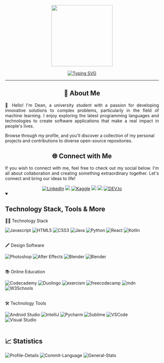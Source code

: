 <!-- Machine Learning GIF -->
<div id="header" align="center">
    <img src="https://media.giphy.com/media/v1.Y2lkPTc5MGI3NjExZjBjMjg2ZmU5NzRjZTQ4ZjZmMTEwYmQ2NzQyZDUyNTRiMzllNWJmNSZlcD12MV9pbnRlcm5hbF9naWZzX2dpZklkJmN0PXM/F04IIH8SwCB6iBa36I/giphy-downsized-large.gif" height="200px" width="auto">
</div>

<p align="center">
<a href="https://git.io/typing-svg"><img src="https://readme-typing-svg.demolab.com?font=&weight=600&pause=1000&color=2786B1&center=true&vCenter=true&random=false&width=435&lines=Future+Full+Stack+Software+Engineer;Self-taught+UI%2FUX+Designer;Passionate+with+AI+and+ML" alt="Typing SVG" /></a></p>
<hr>

<!-- Introduction Message -->
<div>
<h2 align="center">🚀 About Me</h2>
<p align="justify">👋 Hello! I'm Dean, a university student with a passion for developing innovative solutions to complex problems, particularly in the field of machine learning. I enjoy exploring the latest programming languages and technologies to create software applications that make a real impact in people's lives. 

Browse through my profile, and you'll discover a collection of my personal projects and contributions to diverse open-source repositories.
</p>
</div>


<!-- Connect with Me -->
<div>
    <h2 align="center">🌐 Connect with Me</h2>
    <p align="justify">
    If you wish to connect with me, feel free to check out my social below. I'm all about collaboration and creating something extraordinary together. Let's connect and bring our ideas to life!
    </p>
</div>
<div align="center">
         <a href="https://www.linkedin.com/in/codebydean" target="_blank"><img src="https://img.shields.io/badge/-codebydean-0A66C2?logo=linkedin&logoColor=white&style=for-the-badge" alt="LinkedIn"></a>
        <a href="https://www.credly.com/users/codebydean" target="_blank"><img src="https://img.shields.io/badge/-Credly-orange?logo=credly&logoColor=white&style=for-the-badge"></a>
        <a href="https://www.kaggle.com/deanjoanidhi" target="_blank"><img src="https://img.shields.io/badge/-Kaggle-white?logo=kaggle&style=for-the-badge" alt="Kaggle"></a>
        <a href="https://hashnode.com/@codebydean" target="_blank"><img src="https://img.shields.io/badge/-Hashnode-2962FF?logo=hashnode&logoColor=white&style=for-the-badge"></a>
        <img src="https://img.shields.io/badge/codebydean-5865F2?style=for-the-badge&logo=discord&logoColor=white">
        <a href="https://dev.to/codebydean" target="_blank"><img src="https://img.shields.io/badge/-Dev.to-black?logo=dev.to&logoColor=white&style=for-the-badge&logoWidth=30" alt="DEV.to"></a>
</div>


<!-- Programming Languages -->
<details open>
<summary><h2>Technology Stack, Tools & More</h2></summary>
<div>  
<p>👨‍💻 Technology Stack</p>
    <img src="https://img.shields.io/badge/-JavaScript-F7DF1E?logo=javascript&logoColor=black&style=flat&logoWidth=20" alt="Javascript">
    <img src="https://img.shields.io/badge/-HTML5-E34F26?logo=html5&logoColor=white&style=flat&logoWidth=20" alt="HTML5">
    <img src="https://img.shields.io/badge/-CSS3-1572B6?logo=css3&logoColor=white&style=flat&logoWidth=20" alt="CSS3">
    <img src="https://img.shields.io/badge/-Java-f89820?logo=java&logoColor=white&style=flat&logoWidth=20" alt="Java">
    <img src="https://img.shields.io/badge/Python-FFD43B?style=flat&logo=python&logoColor=blue" alt="Python">
    <img src="https://img.shields.io/badge/react-%2320232a.svg?style=flat&logo=react&logoColor=%2361DAFB&logoWidth=20" alt="React">
    <img src="https://img.shields.io/badge/kotlin-%237F52FF.svg?style=flat&logo=kotlin&logoColor=white" alt="Kotlin">

</div>
<br>

<!-- Design Software -->
<div>
<p>🖍 Design Software</p>
    <img src="https://img.shields.io/badge/Adobe%20Photoshop-31A8FF?style=flat&logo=Adobe%20Photoshop&logoColor=black" alt="Photoshop">
    <img src="https://img.shields.io/badge/Adobe%20After%20Effects-CF96FD?style=flat&logo=Adobe%20after%20effects&logoColor=393665" alt="After Effects">
    <img src="https://img.shields.io/badge/Blender-%23F5792A.svg?style=flat&logo=blender&logoColor=white" alt="Blender">
    <img src="https://img.shields.io/badge/Figma-F24E1E?style=flat&logo=figma&logoColor=white" alt="Blender">
</div>
<br>

<!-- Education -->
<div>
<p style="font-size:14px;">📚 Online Education</p>
    <img src="https://img.shields.io/badge/Codecademy-141D39?style=flat&logo=codecademy&logoColor=white" alt="Codecademy">
    <img src="https://img.shields.io/badge/Duolingo-039014?style=flat&logo=Duolingo&logoColor=white" alt="Duolingo">
    <img src="https://img.shields.io/badge/Exercism-077C8C?style=flat&logo=exercism&logoColor=white" alt="exercism">
    <img src="https://img.shields.io/badge/freecodecamp-27273D?style=flat&logo=freecodecamp&logoColor=white" alt="freecodecamp">
    <img src="https://img.shields.io/badge/MDC_Web_Docs-black?style=flat&logo=mdcwebdocs&logoColor=white" alt="mdn">
    <img src="https://img.shields.io/badge/W3Schools-04AA6D?style=flat&logo=W3Schools&logoColor=white" alt="W3Schools">
</div>
<br>

<!-- Technology Tools -->
<div>
<p>🛠 Technology Tools</p>
    <img src="https://img.shields.io/badge/Android_Studio-039014?style=flat&logo=android-studio&logoColor=white" alt="Android Studio">
    <img src="https://img.shields.io/badge/IntelliJ_IDEA-000000.svg?style=flat&logo=intellij-idea&logoColor=white" alt="IntelliJ">
    <img src="https://img.shields.io/badge/PyCharm-000000.svg?&style=flat&logo=PyCharm&logoColor=white" alt="Pycharm">
    <img src="https://img.shields.io/badge/Sublime_Text-%23575757.svg?&style=flat&logo=sublime-text&logoColor=important" alt="Sublime">
    <img src="https://img.shields.io/badge/VSCode-0078D4?style=flat&logo=visual%20studio%20code&logoColor=white" alt="VSCode">
    <img src="https://img.shields.io/badge/Visual_Studio-5C2D91?style=flat&logo=visual%20studio&logoColor=white" alt="Visual Studio">
</details>
<br>
<!-- Github Statistics -->
<h2>📈 Statistics</h2>

![Profile-Details](http://github-profile-summary-cards.vercel.app/api/cards/profile-details?username=codebydean&theme=blue_green)
![Commit-Language](http://github-profile-summary-cards.vercel.app/api/cards/most-commit-language?username=codebydean&theme=blue_green)
![General-Stats](http://github-profile-summary-cards.vercel.app/api/cards/stats?username=codebydean&theme=blue_green)

